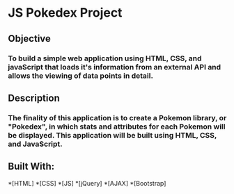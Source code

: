# JS Pokedex Project

## Objective
### To build a simple web application using HTML, CSS, and javaScript that loads it's information from an external API and allows the viewing of data points in detail.

## Description
### The finality of this application is to create a Pokemon library, or "Pokedex", in which stats and attributes for each Pokemon will be displayed. This application will be built using HTML, CSS, and JavaScript.

## Built With:
  *[HTML]
  *[CSS]
  *[JS]
  *[jQuery]
  *[AJAX]
  *[Bootstrap]